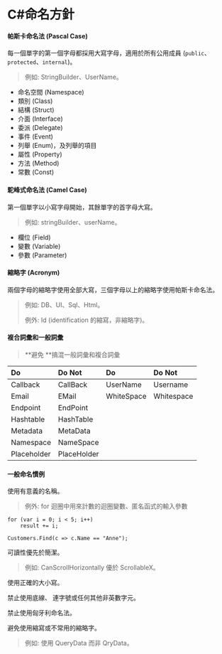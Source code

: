 # C\#命名方針

#### 帕斯卡命名法 \(Pascal Case\)

每一個單字的第一個字母都採用大寫字母，適用於所有公用成員 \(`public`、`protected`、`internal`\)。

> 例如: StringBuilder、UserName。

* 命名空間 \(Namespace\)
* 類別 \(Class\)
* 結構 \(Struct\)
* 介面 \(Interface\)
* 委派 \(Delegate\)
* 事件 \(Event\)
* 列舉 \(Enum\)，及列舉的項目 
* 屬性 \(Property\)
* 方法 \(Method\)
* 常數 \(Const\)

#### 駝峰式命名法 \(Camel Case\)

第一個單字以小寫字母開始，其餘單字的首字母大寫。

> 例如: stringBuilder、userName。

* 欄位 \(Field\)
* 變數 \(Variable\)
* 參數 \(Parameter\)

#### 縮略字 \(Acronym\)

兩個字母的縮略字使用全部大寫，三個字母以上的縮略字使用帕斯卡命名法。

> 例如: DB、UI、Sql、Html。
>
> 例外: Id \(identification 的縮寫，非縮略字\)。

#### 複合詞彙和一般詞彙

> **避免 **搞混一般詞彙和複合詞彙

| Do | Do Not | Do | Do Not |
| :--- | :--- | :--- | :--- |
| Callback | CallBack | UserName | Username |
| Email | EMail | WhiteSpace | Whitespace |
| Endpoint | EndPoint |  |  |
| Hashtable | HashTable |  |  |
| Metadata | MetaData |  |  |
| Namespace | NameSpace |  |  |
| Placeholder | PlaceHolder |  |  |

#### 一般命名慣例

使用有意義的名稱。

> 例外: for 迴圈中用來計數的迴圈變數、匿名函式的輸入參數

```
for (var i = 0; i < 5; i++)
    result += i;

Customers.Find(c => c.Name == "Anne");
```

可讀性優先於簡潔。

> 例如: CanScrollHorizontally 優於 ScrollableX。

使用正確的大小寫。

禁止使用底線、 連字號或任何其他非英數字元。

禁止使用匈牙利命名法。

避免使用縮寫或不常用的縮略字。

> 例如: 使用 QueryData 而非 QryData。









